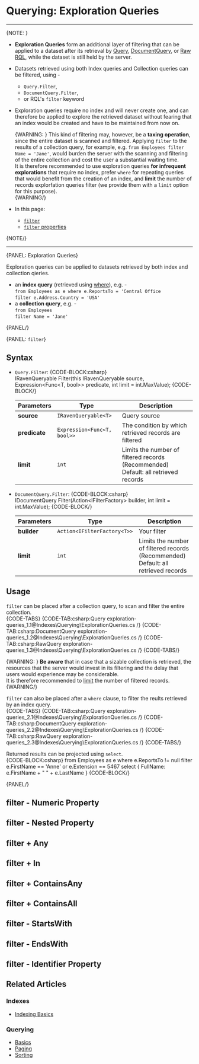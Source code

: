 # Querying: Exploration Queries
---

{NOTE: }

* **Exploration Queries** form an additional layer of filtering that can be applied 
  to a dataset after its retrieval by [Query](../../client-api/session/querying/how-to-query#session.query), 
  [DocumentQuery](../../client-api/session/querying/how-to-query#session.advanced.documentquery), 
  or [Raw RQL](../../client-api/session/querying/how-to-query#session.advanced.rawquery), 
  while the dataset is still held by the server.  

* Datasets retrieved using both Index queries and Collection queries can be filtered, using -  
   * `Query.Filter`,  
   * `DocumentQuery.Filter`,  
   * or RQL's `filter` keyword  

* Exploration queries require no index and will never create one, and can therefore be applied 
  to explore the retrieved dataset without fearing that an index would be created and have to be 
  maintained from now on.  

    {WARNING: }
    This kind of filtering may, however, be a **taxing operation**, since the entire dataset is 
    scanned and filtered. Applying `filter` to the results of a collection query, for example, 
    e.g. `from Employees filter Name = 'Jane'`, would burden the server with the scanning and 
    filtering of the entire collection and cost the user a substantial waiting time.  
    It is therefore recommended to use exploration queries **for infrequent explorations** that 
    require no index, prefer `where` for repeating queries that would benefit from the creation 
    of an index, and **limit** the number of records explorfation queries filter (we provide them 
    with a `limit` option for this purpose).  
    {WARNING/}

* In this page:  
   * [`filter`](../../indexes/querying/exploration-queries#filter)  
   * [`filter` properties]()  

{NOTE/}

---

{PANEL: Exploration Queries}

Exploration queries can be applied to datasets retrieved by both index and 
collection qieries.  
* an **index query** (retrieved using [where](../../indexes/querying/filtering)), e.g. -  
  `from Employees as e where e.ReportsTo = 'Central Office`  
 `filter e.Address.Country = 'USA'`  
* a **collection query**, e.g. -  
  `from Employees`  
 `filter Name = 'Jane'`  

{PANEL/}

{PANEL: `filter`}

## Syntax

* `Query.Filter`:
  {CODE-BLOCK:csharp}  
  IRavenQueryable<T> Filter<T>(this IRavenQueryable<T> source, 
                             Expression<Func<T, bool>> predicate, 
                             int limit = int.MaxValue);
  {CODE-BLOCK/}  

    | Parameters | Type | Description |
    | ---------- | ---- | ----------- |
    | **source** | `IRavenQueryable<T>` | Query source |
    | **predicate** | `Expression<Func<T, bool>>` | The condition by which retrieved records are filtered |
    | **limit** | `int ` | Limits the number of filtered records (Recommended) <br> Default: all retrieved records |

* `DocumentQuery.Filter`:
  {CODE-BLOCK:csharp}  
  IDocumentQuery<T> Filter(Action<IFilterFactory<T>> builder, 
                         int limit = int.MaxValue);
  {CODE-BLOCK/}  

    | Parameters | Type | Description |
    | ---------- | ---- | ----------- |
    | **builder** | `Action<IFilterFactory<T>>` | Your filter |
    | **limit** | `int ` | Limits the number of filtered records (Recommended) <br> Default: all retrieved records |

## Usage

`filter` can be placed after a collection query, to scan and filter the entire collection.  
{CODE-TABS}
{CODE-TAB:csharp:Query exploration-queries_1.1@Indexes\Querying\ExplorationQueries.cs /}
{CODE-TAB:csharp:DocumentQuery exploration-queries_1.2@Indexes\Querying\ExplorationQueries.cs /}
{CODE-TAB:csharp:RawQuery exploration-queries_1.3@Indexes\Querying\ExplorationQueries.cs /}
{CODE-TABS/}

{WARNING: }
**Be aware** that in case that a sizable collection is retrieved, the resources that the server 
would invest in its filtering and the delay that users would experience may be considerable.  
It is therefore recommended to [limit]() the number of filtered records.  
{WARNING/}

`filter` can also be placed after a `where` clause, to filter the reults retrieved by an index query.  
{CODE-TABS}
{CODE-TAB:csharp:Query exploration-queries_2.1@Indexes\Querying\ExplorationQueries.cs /}
{CODE-TAB:csharp:DocumentQuery exploration-queries_2.2@Indexes\Querying\ExplorationQueries.cs /}
{CODE-TAB:csharp:RawQuery exploration-queries_2.3@Indexes\Querying\ExplorationQueries.cs /}
{CODE-TABS/}

Returned results can be projected using `select`.  
{CODE-BLOCK:csharp}
from Employees as e
where e.ReportsTo != null
filter e.FirstName == 'Anne' or e.Extension == 5467
select { FullName: e.FirstName +  " " + e.LastName }
{CODE-BLOCK/}

{PANEL/}

## filter - Numeric Property

## filter - Nested Property

## filter + Any

## filter + In

## filter + ContainsAny

## filter + ContainsAll

## filter - StartsWith

## filter - EndsWith

## filter - Identifier Property

## Related Articles

### Indexes

- [Indexing Basics](../../indexes/indexing-basics)

### Querying

- [Basics](../../indexes/querying/basics)
- [Paging](../../indexes/querying/paging)
- [Sorting](../../indexes/querying/sorting)

